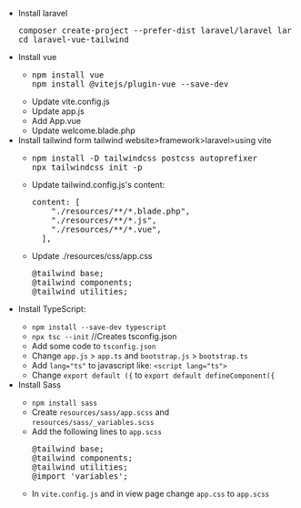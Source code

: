 <ul>
<li>Install laravel<br/>
<pre>
composer create-project --prefer-dist laravel/laravel laravel-vue-tailwind
cd laravel-vue-tailwind</pre>
</li>
<li>Install vue<br/>
<ul><li>
<pre>npm install vue
npm install @vitejs/plugin-vue --save-dev</pre>
</li>
<li>Update vite.config.js</li>
<li>Update app.js</li>
<li>Add App.vue</li>
<li>Update welcome.blade.php</li></ul>
<li>Install tailwind form tailwind website>framework>laravel>using vite</li>
<ul>
<li>
<pre>
npm install -D tailwindcss postcss autoprefixer
npx tailwindcss init -p</pre>
</li>
<li>Update tailwind.config.js's content:<br/>
<pre>
content: [
    "./resources/**/*.blade.php",
    "./resources/**/*.js",
    "./resources/**/*.vue",
  ],
</pre></li>
<li>Update ./resources/css/app.css<br/>
<pre>
@tailwind base;
@tailwind components;
@tailwind utilities;
</pre></li>
</ul>
</li>
<li>Install TypeScript:</li>
<ul>
<li><code>npm install --save-dev typescript</code></li>
<li><code>npx tsc --init</code> //Creates tsconfig.json</li>
<li>Add some code to <code>tsconfig.json</code></li>
<li>Change <code>app.js</code> &gt; <code>app.ts</code> and <code>bootstrap.js</code> &gt; <code>bootstrap.ts</code></li>
<li>Add <code>lang="ts"</code> to javascript like: <code>&lt;script lang="ts"&gt;</code></li>
<li>Change <code>export default ({</code> to <code>export default defineComponent({</code></li></ul>
<li>Install Sass</li>
<ul>
<li><code>npm install sass</code></li>
<li>Create <code>resources/sass/app.scss</code> and <code>resources/sass/_variables.scss</code></li>
<li>Add the following lines to <code>app.scss</code></li>
<pre>@tailwind base;
@tailwind components;
@tailwind utilities;
@import 'variables';
</pre>
<li>In <code>vite.config.js</code> and in view page change <code>app.css</code> to <code>app.scss</code></li>
</ul>
</ul>
